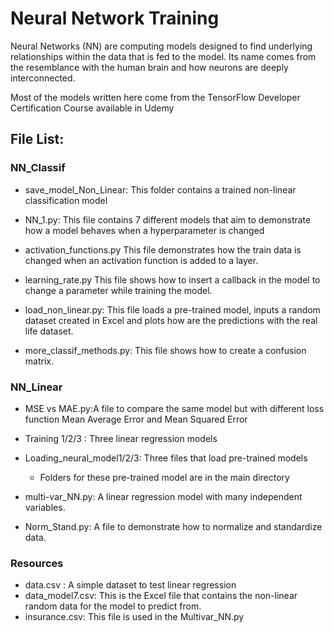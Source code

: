 # Neural Network Training 

Neural Networks (NN) are computing models designed to find underlying relationships within the data that is fed to the model. Its name comes from the resemblance with the human brain and how neurons are deeply interconnected.

Most of the models written here come from the TensorFlow Developer Certification Course available in Udemy

## File List:
### NN_Classif 
+ save_model_Non_Linear: This folder contains a trained non-linear classification model

+ NN_1.py: This file contains 7 different models that aim to demonstrate how a model behaves when a hyperparameter is changed
 
+ activation_functions.py This file demonstrates how the train data is changed when an activation function is added to a layer.
 
+ learning_rate.py This file shows how to insert a callback in the model to change a parameter while training the model.

+ load_non_linear.py: This file loads a pre-trained model, inputs a random dataset created in Excel and plots how are the predictions with the real life dataset.

+ more_classif_methods.py: This file shows how to create a confusion matrix.

### NN_Linear
+ MSE vs MAE.py:A file to compare the same model but with different loss function Mean Average Error and Mean Squared Error

+ Training 1/2/3 : Three linear regression models

+ Loading_neural_model1/2/3: Three files that load pre-trained models
   + Folders for these pre-trained model are in the main directory

+ multi-var_NN.py: A linear regression model with many independent variables.

+ Norm_Stand.py: A file to demonstrate how to normalize and standardize data.

### Resources

+ data.csv : A simple dataset to test linear regression
+ data_model7.csv: This is the Excel file that contains the non-linear random data for the model to predict from.
+ insurance.csv: This file is used in the Multivar_NN.py



